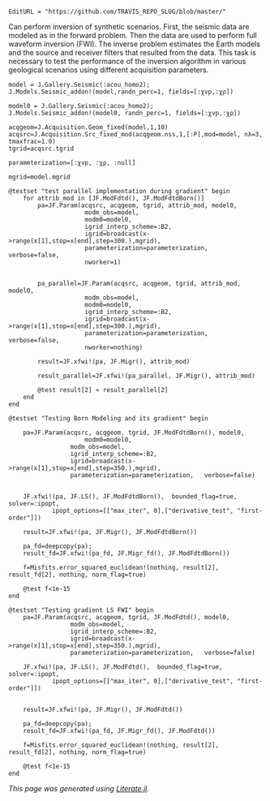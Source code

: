 ```@meta
EditURL = "https://github.com/TRAVIS_REPO_SLUG/blob/master/"
```

Can perform inversion of synthetic scenarios.
First, the seismic data are modeled as in the forward problem. Then the
data are used to perform full waveform inversion (FWI). The inverse
problem estimates
the Earth models and the source and receiver filters
that resulted from the data.
This task is necessary to test the performance of the inversion algorithm
in various geological scenarios using different acquisition parameters.

```@example gradient_accuracy
model = J.Gallery.Seismic(:acou_homo2);
J.Models.Seismic_addon!(model,randn_perc=1, fields=[:χvp,:χρ])

model0 = J.Gallery.Seismic(:acou_homo2);
J.Models.Seismic_addon!(model0, randn_perc=1, fields=[:χvp,:χρ])

acqgeom=J.Acquisition.Geom_fixed(model,1,10)
acqsrc=J.Acquisition.Src_fixed_mod(acqgeom.nss,1,[:P],mod=model, nλ=3, tmaxfrac=1.0)
tgrid=acqsrc.tgrid

parameterization=[:χvp, :χρ, :null]

mgrid=model.mgrid

@testset "test parallel implementation during gradient" begin
	for attrib_mod in [JF.ModFdtd(), JF.ModFdtdBorn()]
		pa=JF.Param(acqsrc, acqgeom, tgrid, attrib_mod, model0,
				     modm_obs=model,
				     modm0=model0,
				     igrid_interp_scheme=:B2,
				     igrid=broadcast(x->range(x[1],stop=x[end],step=300.),mgrid),
				     parameterization=parameterization,   verbose=false,
				     nworker=1)


		pa_parallel=JF.Param(acqsrc, acqgeom, tgrid, attrib_mod, model0,
				     modm_obs=model,
				     modm0=model0,
				     igrid_interp_scheme=:B2,
				     igrid=broadcast(x->range(x[1],stop=x[end],step=300.),mgrid),
				     parameterization=parameterization,   verbose=false,
				     nworker=nothing)

		result=JF.xfwi!(pa, JF.Migr(), attrib_mod)

		result_parallel=JF.xfwi!(pa_parallel, JF.Migr(), attrib_mod)

		@test result[2] ≈ result_parallel[2]
	end
end

@testset "Testing Born Modeling and its gradient" begin

	pa=JF.Param(acqsrc, acqgeom, tgrid, JF.ModFdtdBorn(), model0,
	     		     modm0=model0,
			     modm_obs=model,
			     igrid_interp_scheme=:B2,
			     igrid=broadcast(x->range(x[1],stop=x[end],step=350.),mgrid),
			     parameterization=parameterization,   verbose=false)


	JF.xfwi!(pa, JF.LS(), JF.ModFdtdBorn(),  bounded_flag=true, solver=:ipopt,
			ipopt_options=[["max_iter", 0],["derivative_test", "first-order"]])

	result=JF.xfwi!(pa, JF.Migr(), JF.ModFdtdBorn())

	pa_fd=deepcopy(pa);
	result_fd=JF.xfwi!(pa_fd, JF.Migr_fd(), JF.ModFdtdBorn())

	f=Misfits.error_squared_euclidean!(nothing, result[2], result_fd[2], nothing, norm_flag=true)

	@test f<1e-15
end

@testset "Testing gradient LS FWI" begin
	pa=JF.Param(acqsrc, acqgeom, tgrid, JF.ModFdtd(), model0,
			     modm_obs=model,
			     igrid_interp_scheme=:B2,
			     igrid=broadcast(x->range(x[1],stop=x[end],step=350.),mgrid),
			     parameterization=parameterization,   verbose=false)

	JF.xfwi!(pa, JF.LS(), JF.ModFdtd(),  bounded_flag=true, solver=:ipopt,
			ipopt_options=[["max_iter", 0],["derivative_test", "first-order"]])


	result=JF.xfwi!(pa, JF.Migr(), JF.ModFdtd())

	pa_fd=deepcopy(pa);
	result_fd=JF.xfwi!(pa_fd, JF.Migr_fd(), JF.ModFdtd())

	f=Misfits.error_squared_euclidean!(nothing, result[2], result_fd[2], nothing, norm_flag=true)

	@test f<1e-15
end
```

*This page was generated using [Literate.jl](https://github.com/fredrikekre/Literate.jl).*

